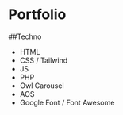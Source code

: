 # Portfolio


##Techno

- HTML
- CSS / Tailwind
- JS
- PHP
- Owl Carousel
- AOS
- Google Font / Font Awesome